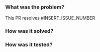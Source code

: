 ### What was the problem?

This PR resolves #INSERT_ISSUE_NUMBER

### How was it solved?

<!--- Please describe your technical implementation -->

### How was it tested?

<!--- Please describe how you tested your changes -->
